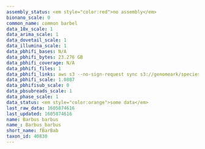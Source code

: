 ```yaml
---
assembly_status: <em style="color:red">no assembly</em>
bionano_scale: 0
common_name: common barbel
data_10x_scale: 1
data_arima_scale: 1
data_dovetail_scale: 1
data_illumina_scale: 1
data_pbhifi_bases: N/A
data_pbhifi_bytes: 23.276 GB
data_pbhifi_coverage: N/A
data_pbhifi_files: 1
data_pbhifi_links: aws s3 --no-sign-request sync s3://genomeark/species/Barbus_barbus/fBarBab1/genomic_data/pacbio/ . --exclude "*subreads.bam*"<br>
data_pbhifi_scale: 1.0887
data_pbhifisub_scale: 0
data_pbsubreads_scale: 1
data_phase_scale: 1
data_status: <em style="color:orange">some data</em>
last_raw_data: 1605874616
last_updated: 1605874616
name: Barbus barbus
name_: Barbus_barbus
short_name: fBarBab
taxon_id: 40830
---
```

